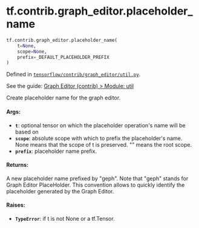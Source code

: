 <div itemscope itemtype="http://developers.google.com/ReferenceObject">
<meta itemprop="name" content="tf.contrib.graph_editor.placeholder_name" />
<meta itemprop="path" content="Stable" />
</div>

# tf.contrib.graph_editor.placeholder_name

``` python
tf.contrib.graph_editor.placeholder_name(
    t=None,
    scope=None,
    prefix=_DEFAULT_PLACEHOLDER_PREFIX
)
```



Defined in [`tensorflow/contrib/graph_editor/util.py`](https://www.tensorflow.org/code/tensorflow/contrib/graph_editor/util.py).

See the guide: [Graph Editor (contrib) > Module: util](../../../../../api_guides/python/contrib.graph_editor.md#Module_util)

Create placeholder name for the graph editor.

#### Args:

* <b>`t`</b>: optional tensor on which the placeholder operation's name will be based
    on
* <b>`scope`</b>: absolute scope with which to prefix the placeholder's name. None
    means that the scope of t is preserved. "" means the root scope.
* <b>`prefix`</b>: placeholder name prefix.

#### Returns:

A new placeholder name prefixed by "geph". Note that "geph" stands for
  Graph Editor PlaceHolder. This convention allows to quickly identify the
  placeholder generated by the Graph Editor.

#### Raises:

* <b>`TypeError`</b>: if t is not None or a tf.Tensor.